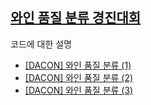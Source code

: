 ## [와인 품질 분류 경진대회](https://dacon.io/competitions/open/235610/overview/description)

코드에 대한 설명

- [\[DACON\] 와인 품질 분류 (1)](https://yerim-devlog.vercel.app/wine_quality_classification_1)
- [\[DACON\] 와인 품질 분류 (2)](https://yerim-devlog.vercel.app/wine_quality_classification_2)
- [\[DACON\] 와인 품질 분류 (3)](https://yerim-devlog.vercel.app/wine_quality_classification_3)

